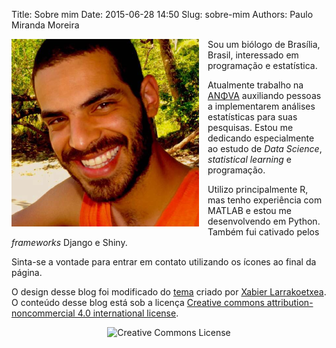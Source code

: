 Title: Sobre mim
Date: 2015-06-28 14:50
Slug: sobre-mim
Authors: Paulo Miranda Moreira

<img style="float: left; padding: 0 1em 1em 0;" src="../images/fotoPerfil.png"> 

Sou um biólogo de Brasília, Brasil, interessado em programação e estatística.

Atualmente trabalho na [ANΦVA](http://anova.biz) auxiliando pessoas a implementarem análises estatísticas para suas pesquisas.
Estou me dedicando especialmente ao estudo de *Data Science*, *statistical learning* e programação.

Utilizo principalmente R, mas tenho experiência com MATLAB e estou me desenvolvendo em Python. Também fui cativado pelos *frameworks* Django e Shiny.
 
Sinta-se a vontade para entrar em contato utilizando os ícones ao final da página.

O design desse blog foi modificado do [tema](http://github.com/slok/iris) criado por [Xabier Larrakoetxea](http://xlarrakoetxea.org).
O conteúdo desse blog está sob a licença [Creative commons attribution-noncommercial 4.0 international license](http://creativecommons.org/licenses/by-nc/4.0/). 

<center>

![Creative Commons License](https://i.creativecommons.org/l/by-nc/4.0/88x31.png)

</center>
